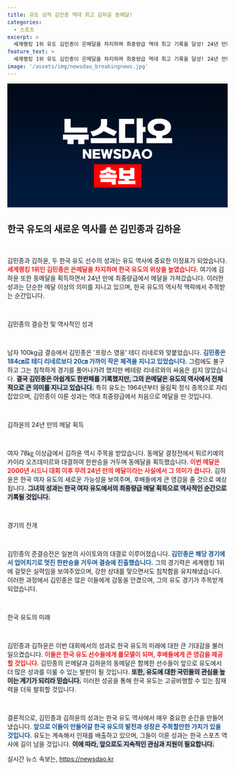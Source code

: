```yaml
---
title: 유도 성적 김민종 역대 최고 김하윤 동메달!
categories:
  - 스포츠
excerpt: >
  세계랭킹 1위 유도 김민종이 은메달을 차지하며 최중량급 역대 최고 기록을 달성! 24년 만에 여자 유도 김하윤도 메달을 목에 걸며 한국 유도의 위상을 높였다. 클릭해서 자세한 이야기를 만나보세요!
feature_text: >
  세계랭킹 1위 유도 김민종이 은메달을 차지하며 최중량급 역대 최고 기록을 달성! 24년 만에 여자 유도 김하윤도 메달을 목에 걸며 한국 유도의 위상을 높였다. 클릭해서 자세한 이야기를 만나보세요!
image: '/assets/img/newsdao_breakingnews.jpg'
---
```


<p><img src="/assets/img/newsdao_breakingnews.jpg" alt="cryptoinkorea 속보" /></p>

<h2 data-ke-size="size26">한국 유도의 새로운 역사를 쓴 김민종과 김하윤</h2>

<p data-ke-size="size16">&nbsp;</p>

<p>김민종과 김하윤, 두 한국 유도 선수의 성과는 유도 역사에 중요한 이정표가 되었습니다. <b><span style="color: #ee2323;">세계랭킹 1위인 김민종은 은메달을 차지하며 한국 유도의 위상을 높였습니다.</span></b> 여기에 김하윤 또한 동메달을 획득하면서 24년 만에 최중량급에서 메달을 가져갔습니다. 이러한 성과는 단순한 메달 이상의 의미를 지니고 있으며, 한국 유도의 역사적 맥락에서 주목받는 순간입니다.</p>

<p data-ke-size="size16">&nbsp;</p>

<p>김민종의 결승전 및 역사적인 성과</p>

<p data-ke-size="size16">&nbsp;</p>

<p>남자 100kg급 결승에서 김민종은 '프랑스 영웅' 테디 리네르와 맞붙었습니다. <b><span style="color: #1a5490;">김민종은 184㎝로 테디 리네르보다 20㎝ 가까이 작은 체격을 지니고 있었습니다.</span></b> 그럼에도 불구하고 그는 침착하게 경기를 풀어나가려 했지만 베테랑 리네르와의 싸움은 쉽지 않았습니다. <b><span style="background-color: #21538527;">결국 김민종은 아쉽게도 한판패를 기록했지만, 그의 은메달은 유도의 역사에서 전체적으로 큰 의미를 지니고 있습니다.</span></b> 특히 유도는 1964년부터 올림픽 정식 종목으로 자리잡았으며, 김민종이 이룬 성과는 역대 최중량급에서 처음으로 메달을 딴 것입니다.</p>

<p data-ke-size="size16">&nbsp;</p>

<p>김하윤의 24년 만의 메달 획득</p>

<p data-ke-size="size16">&nbsp;</p>

<p>여자 78㎏ 이상급에서 김하윤 역시 주목을 받았습니다. 동메달 결정전에서 튀르키예의 카이라 오즈데미르와 대결하여 한판승을 거두며 동메달을 획득했습니다. <b><span style="color: #ee2323;">이번 메달은 2000년 시드니 대회 이후 무려 24년 만의 메달이라는 사실에서 그 의미가 큽니다.</span></b> 김하윤은 한국 여자 유도의 새로운 가능성을 보여주며, 후배들에게 큰 영감을 줄 것으로 예상됩니다. <b><span style="background-color: #21538527;">그녀의 성과는 한국 여자 유도에서의 최중량급 메달 획득으로 역사적인 순간으로 기록될 것입니다.</span></b> </p>

<p data-ke-size="size16">&nbsp;</p>

<p>경기의 전개</p>

<p data-ke-size="size16">&nbsp;</p>

<p>김민종의 준결승전은 일본의 사이토와의 대결로 이루어졌습니다. <b><span style="color: #1a5490;">김민종은 해당 경기에서 업어치기로 멋진 한판승을 거두며 결승에 진출했습니다.</span></b> 그의 경기력은 세계랭킹 1위에 걸맞은 실력임을 보여주었으며, 강한 상대를 맞으면서도 침착함을 유지해냈습니다. 이러한 과정에서 김민종은 많은 이들에게 감동을 안겼으며, 그의 유도 경기가 주목받게 되었습니다.</p>

<p data-ke-size="size16">&nbsp;</p>

<p>한국 유도의 미래</p>

<p data-ke-size="size16">&nbsp;</p>

<p>김민종과 김하윤은 이번 대회에서의 성과로 한국 유도의 미래에 대한 큰 기대감을 불러일으켰습니다. <b><span style="color: #ee2323;">이들은 한국 유도 선수들에게 롤모델이 되며, 후배들에게 큰 영감을 제공할 것입니다.</span></b> 김민종의 은메달과 김하윤의 동메달은 함께한 선수들이 앞으로 유도에서 더 많은 성과를 이룰 수 있는 발판이 될 것입니다. <b><span style="background-color: #21538527;">또한, 유도에 대한 국민들의 관심을 높이는 계기가 되리라 믿습니다.</span></b> 이러한 성공을 통해 한국 유도는 고공비행할 수 있는 잠재력을 더욱 발휘할 것입니다. </p>

<p data-ke-size="size16">&nbsp;</p>

<p>결론적으로, 김민종과 김하윤의 성과는 한국 유도 역사에서 매우 중요한 순간을 만들어냈습니다. <b><span style="color: #1a5490;">앞으로 이들이 만들어갈 한국 유도의 발전과 성장은 주목할만한 가치가 있을 것입니다.</span></b> 유도는 계속해서 인재를 배출하고 있으며, 그들이 이룬 성과는 한국 스포츠 역사에 길이 남을 것입니다. <b><span style="background-color: #21538527;">이에 따라, 앞으로도 지속적인 관심과 지원이 필요합니다.</span></b> </p>
실시간 뉴스 속보는, <a href="https://newsdao.kr" rel="dofollow">https://newsdao.kr</a>


